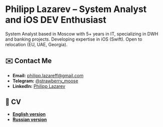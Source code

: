 # Philipp Lazarev – System Analyst and iOS DEV Enthusiast

System Analyst based in Moscow with 5+ years in IT, specializing in DWH and banking projects. Developing expertise in iOS (Swift). Open to relocation (EU, UAE, Georgia).

## ✉️ **Contact Me**
- **Email:** philipp.lazareff@gmail.com
- **Telegram:** [@strawberry_moose](https://t.me/strawberry_moose)
- **LinkedIn:** [Philipp Lazarev](https://www.linkedin.com/in/philipp-lazarev-782b14167/)

## 📄 CV
- **[English version](https://github.com/lord-anonymoose/CV/blob/main/CV%20(ENG).pdf)**
- **[Russian version](https://github.com/lord-anonymoose/CV/blob/main/CV%20(RU).pdf)**
